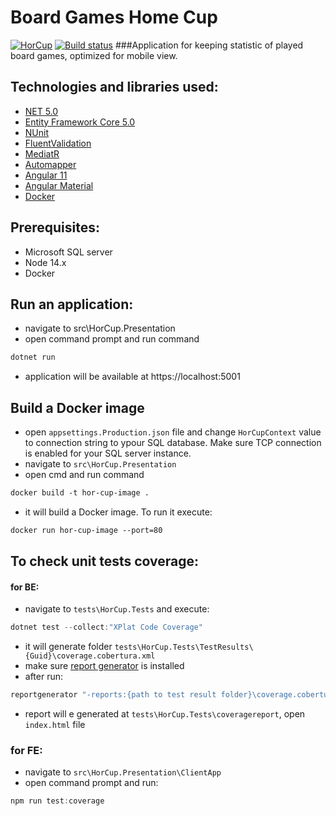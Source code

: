 # Board Games Home Cup

[![HorCup](https://github.com/GorbunowArtem/BoardGamesHomeCup/workflows/HorCup/badge.svg)](https://github.com/GorbunowArtem/BoardGamesHomeCup/actions)
[![Build status](https://dev.azure.com/artem-horbunov/hor-cup/_apis/build/status/hor-cup-Docker%20container-CI)](https://dev.azure.com/artem-horbunov/hor-cup/_build/latest?definitionId=1)
###Application for keeping statistic of played board games, optimized for mobile view.

## Technologies and libraries used:

- [NET 5.0](https://github.com/microsoft/dotnet)
- [Entity Framework Core 5.0](https://github.com/dotnet/efcore)
- [NUnit](https://github.com/nunit/nunit)
- [FluentValidation](https://github.com/FluentValidation/FluentValidation)
- [MediatR](https://github.com/jbogard/MediatR)
- [Automapper](https://github.com/AutoMapper/AutoMapper)
- [Angular 11](https://github.com/angular/angular)
- [Angular Material](https://github.com/angular/material)
- [Docker](https://www.docker.com/)

## Prerequisites:

- Microsoft SQL server
- Node 14.x
- Docker

## Run an application:

- navigate to src\HorCup.Presentation
- open command prompt and run command

```c#
dotnet run
```

- application will be available at https://localhost:5001

## Build a Docker image

- open `appsettings.Production.json` file and change `HorCupContext` value to connection string to ypour SQL database. Make sure TCP connection is enabled for your SQL server instance.
- navigate to `src\HorCup.Presentation`
- open cmd and run command

```dockerfile
docker build -t hor-cup-image .
```

- it will build a Docker image. To run it execute:

```dockerfile
docker run hor-cup-image --port=80
```

## To check unit tests coverage:

#### for BE:

- navigate to `tests\HorCup.Tests` and execute:

```c#
dotnet test --collect:"XPlat Code Coverage"
```

- it will generate folder `tests\HorCup.Tests\TestResults\{Guid}\coverage.cobertura.xml`
- make sure [report generator](https://github.com/danielpalme/ReportGenerator) is installed
- after run:

```c#
reportgenerator "-reports:{path to test result folder}\coverage.cobertura.xml" "-targetdir:coveragereport" -reporttypes:Html
```

- report will e generated at `tests\HorCup.Tests\coveragereport`, open `index.html` file

### for FE:

- navigate to `src\HorCup.Presentation\ClientApp`
- open command prompt and run:

```js
npm run test:coverage
```
